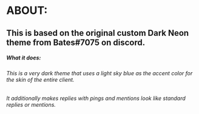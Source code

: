 # ABOUT:

## This is based on the original custom Dark Neon theme from Bates#7075 on discord.

##### What it does:
###### This is a very dark theme that uses a light sky blue as the accent color for the skin of the entire client.
###### It additionally makes replies with pings and mentions look like standard replies or mentions.
